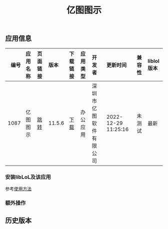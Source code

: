 ﻿---
id: 1087
title: 亿图图示
toc: true
weight: 1087
---

## 应用信息 
|   编号 | 应用名称   | 页面链接                                        | 版本     | 下载链接                                                                      | 应用类型   | 开发者         | 更新时间                | 兼容性   | liblol版本   |
|-----:|:-------|:--------------------------------------------|:-------|:--------------------------------------------------------------------------|:-------|:------------|:--------------------|:------|:-----------|
| 1087 | 亿图图示   | [跳转](http://app.loongapps.cn/#/detail/1087) | 11.5.6 | [下载](http://113.24.212.22:8090/upload/file/edrawmax-11.5.6_loongarch.deb) | 办公应用   | 深圳市亿图软件有限公司 | 2022-12-29 11:25:16 | 未测试   | 最新         |
### 安装libLoL及该应用 
参考[使用方法](/docs/usage) 
### 额外操作 


## 历史版本 
 